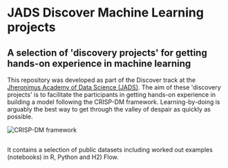 # JADS Discover Machine Learning projects

## A selection of 'discovery projects' for getting hands-on experience in machine learning
This repository was developed as part of the Discover track at the [Jheronimus Academy of Data Science (JADS)](https://www.jads.nl/professionaleducation.html). The aim of these 'discovery projects' is to facilitate the participants in getting hands-on experience in building a model following the CRISP-DM framework. Learning-by-doing is arguably the best way to get through the valley of despair as quickly as possible.

![CRISP-DM framework](https://exde.files.wordpress.com/2009/03/crisp_visualguide.png?w=768)

## 

It contains a selection of public datasets including worked out examples (notebooks) in R, Python and H2) Flow. 
